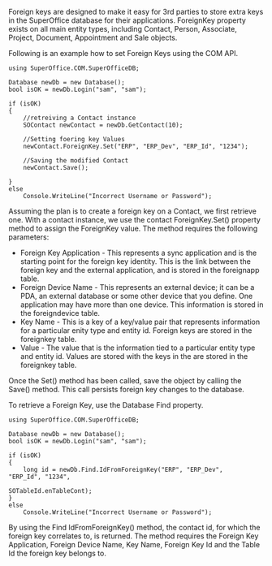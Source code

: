 <properties date="2016-05-11"
SortOrder="42"
/>

Foreign keys are designed to make it easy for 3rd parties to store extra keys in the SuperOffice database for their applications. ForeignKey property exists on all main entity types, including Contact, Person, Associate, Project, Document, Appointment and Sale objects.

Following is an example how to set Foreign Keys using the COM API.

```
using SuperOffice.COM.SuperOfficeDB;
 
Database newDb = new Database();
bool isOK = newDb.Login("sam", "sam");
 
if (isOK)
{
    //retreiving a Contact instance
    SOContact newContact = newDb.GetContact(10);
 
    //Setting foering key Values
    newContact.ForeignKey.Set("ERP", "ERP_Dev", "ERP_Id", "1234");
 
    //Saving the modified Contact
    newContact.Save();
 
}       
else
    Console.WriteLine("Incorrect Username or Password");
```

Assuming the plan is to create a foreign key on a Contact, we first retrieve one. With a contact instance, we use the contact ForeignKey.Set() property method to assign the ForeignKey value. The method requires the following parameters:

* Foreign Key Application - This represents a sync application and is the starting point for the foreign key identity. This is the link between the foreign key and the external application, and is stored in the foreignapp table. 
* Foreign Device Name - This represents an external device; it can be a PDA, an external database or some other device that you define. One application may have more than one device. This information is stored in the foreigndevice table. 
* Key Name - This is a key of a key/value pair that represents information for a particular enity type and entity id. Foreign keys are stored in the foreignkey table.   
* Value - The value that is the information tied to a particular entity type and entity id. Values are stored with the keys in the are stored in the foreignkey table.

Once the Set() method has been called, save the object by calling the Save() method. This call persists foreign key changes to the database.

To retrieve a Foreign Key, use the Database Find property.

```
using SuperOffice.COM.SuperOfficeDB;
 
Database newDb = new Database();
bool isOK = newDb.Login("sam", "sam");
 
if (isOK)
{
    long id = newDb.Find.IdFromForeignKey("ERP", "ERP_Dev",
"ERP_Id", "1234", 
                                                                   
SOTableId.enTableCont); 
}       
else
    Console.WriteLine("Incorrect Username or Password");
```

By using the Find IdFromForeignKey() method, the contact id, for which the foreign key correlates to, is returned. The method requires the Foreign Key Application, Foreign Device Name, Key Name, Foreign Key Id and the Table Id the foreign key belongs to.
